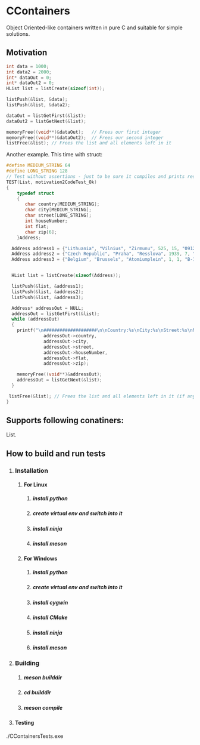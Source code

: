 # CContainers
Object Oriented-like containers written in pure C and suitable for simple solutions.


## Motivation

```C
int data = 1000;
int data2 = 2000;
int* dataOut = 0;
int* dataOut2 = 0;
HList list = listCreate(sizeof(int));

listPush(&list, &data);
listPush(&list, &data2);

dataOut = listGetFirst(&list); 
dataOut2 = listGetNext(&list);  

memoryFree((void**)&dataOut);   // Frees our first integer
memoryFree((void**)&dataOut2);  // Frees our second integer
listFree(&list); // Frees the list and all elements left in it
```  
  
Another example. This time with struct:

```C
#define MEDIUM_STRING 64
#define LONG_STRING 128
// Test without assertions - just to be sure it compiles and prints results
TEST(List, motivation2CodeTest_Ok)
{
    typedef struct 
    {
       char country[MEDIUM_STRING];
       char city[MEDIUM_STRING];
       char street[LONG_STRING];   
       int houseNumber;
       int flat; 
       char zip[6];        
    }Address;

  Address address1 = {"Lithuania", "Vilnius", "Zirmunu", 525, 15, "09127"};
  Address address2 = {"Czech Republic", "Praha", "Resslova", 1939, 7, "2"};
  Address address3 = {"Belgium", "Brussels", "Atomiumplein", 1, 1, "B-1020"};


  HList list = listCreate(sizeof(Address));

  listPush(&list, &address1);
  listPush(&list, &address2);
  listPush(&list, &address3);

  Address* addressOut = NULL;
  addressOut = listGetFirst(&list);
  while (addressOut)
  {
    printf("\n####################\n\nCountry:%s\nCity:%s\nStreet:%s\nNr.: %d-%d  %s", 
              addressOut->country, 
              addressOut->city, 
              addressOut->street, 
              addressOut->houseNumber, 
              addressOut->flat, 
              addressOut->zip);

    memoryFree((void**)&addressOut); 
    addressOut = listGetNext(&list);
  }

 listFree(&list); // Frees the list and all elements left in it (if any)
}
```  
  
## Supports following conatiners:

List.


## How to build and run tests

1. ### Installation 

    1. #### For Linux

        1. ##### install python

        1. ##### create virtual env and switch into it

        1. ##### install ninja

        1. ##### install meson

    1. #### For Windows

        1. ##### install python

        1. ##### create virtual env and switch into it

        1. ##### install cygwin

        1. ##### install CMake

        1. ##### install ninja

        1. ##### install meson

1. ### Building

    1. ##### meson builddir

    1. ##### cd builddir

    1. ##### meson compile

1. #### Testing
    
./CContainersTests.exe

